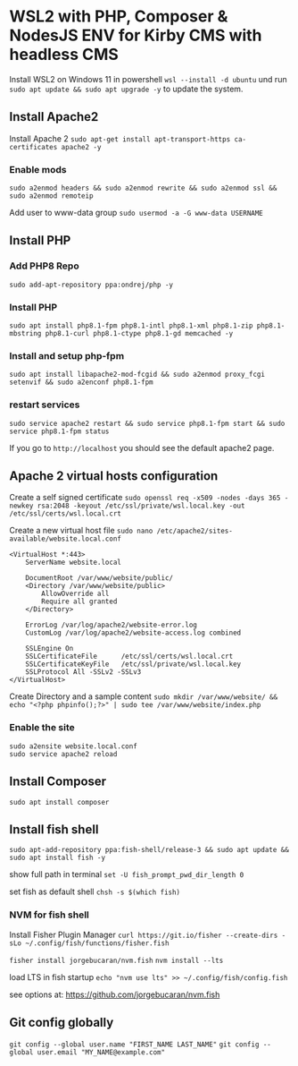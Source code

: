 # WSL2 with PHP, Composer & NodesJS ENV for Kirby CMS with headless CMS

Install WSL2 on Windows 11 in powershell `wsl --install -d ubuntu` und run `sudo apt update && sudo apt upgrade -y` to update the system.

## Install Apache2

Install Apache 2 `sudo apt-get install apt-transport-https ca-certificates apache2 -y`

### Enable mods

`sudo a2enmod headers && sudo a2enmod rewrite && sudo a2enmod ssl && sudo a2enmod remoteip`

Add user to www-data group `sudo usermod -a -G www-data USERNAME`

## Install PHP

### Add PHP8 Repo

`sudo add-apt-repository ppa:ondrej/php -y`

### Install PHP

`sudo apt install php8.1-fpm php8.1-intl php8.1-xml php8.1-zip php8.1-mbstring php8.1-curl php8.1-ctype php8.1-gd memcached -y`

### Install and setup php-fpm

`sudo apt install libapache2-mod-fcgid && sudo a2enmod proxy_fcgi setenvif && sudo a2enconf php8.1-fpm`

### restart services

`sudo service apache2 restart && sudo service php8.1-fpm start && sudo service php8.1-fpm status`

If you go to `http://localhost` you should see the default apache2 page.

## Apache 2 virtual hosts configuration

Create a self signed certificate
`sudo openssl req -x509 -nodes -days 365 -newkey rsa:2048 -keyout /etc/ssl/private/wsl.local.key -out /etc/ssl/certs/wsl.local.crt`

Create a new virtual host file `sudo nano /etc/apache2/sites-available/website.local.conf`

    <VirtualHost *:443>
        ServerName website.local

        DocumentRoot /var/www/website/public/
        <Directory /var/www/website/public>
            AllowOverride all
            Require all granted
        </Directory>

        ErrorLog /var/log/apache2/website-error.log
        CustomLog /var/log/apache2/website-access.log combined

        SSLEngine On
        SSLCertificateFile      /etc/ssl/certs/wsl.local.crt
        SSLCertificateKeyFile   /etc/ssl/private/wsl.local.key
        SSLProtocol All -SSLv2 -SSLv3
    </VirtualHost>

Create Directory and a sample content `sudo mkdir /var/www/website/ && echo "<?php phpinfo();?>" | sudo tee /var/www/website/index.php`

### Enable the site

    sudo a2ensite website.local.conf
    sudo service apache2 reload

## Install Composer

`sudo apt install composer`

## Install fish shell

`sudo apt-add-repository ppa:fish-shell/release-3 && sudo apt update && sudo apt install fish -y`

show full path in terminal `set -U fish_prompt_pwd_dir_length 0`

set fish as default shell `chsh -s $(which fish)`

### NVM for fish shell

Install Fisher Plugin Manager `curl https://git.io/fisher --create-dirs -sLo ~/.config/fish/functions/fisher.fish`

`fisher install jorgebucaran/nvm.fish`
`nvm install --lts`

load LTS in fish startup `echo "nvm use lts" >> ~/.config/fish/config.fish`

see options at: https://github.com/jorgebucaran/nvm.fish

## Git config globally

`git config --global user.name "FIRST_NAME LAST_NAME"`
`git config --global user.email "MY_NAME@example.com"`
